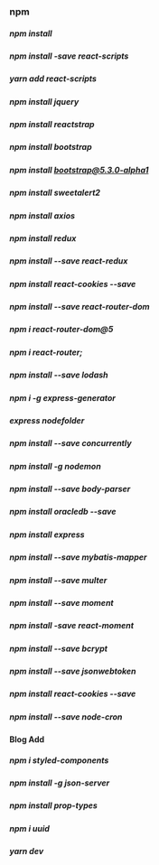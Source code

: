 ### npm 
##### npm install
##### npm install -save react-scripts
##### yarn add react-scripts

##### npm install jquery 
##### npm install reactstrap
##### npm install bootstrap
##### npm install bootstrap@5.3.0-alpha1
##### npm install sweetalert2
##### npm install axios
##### npm install redux
##### npm install --save react-redux
##### npm install react-cookies --save
##### npm install --save react-router-dom
##### npm i react-router-dom@5
##### npm i react-router;
##### npm install --save lodash

##### npm i -g express-generator
##### express nodefolder

##### npm install --save concurrently
##### npm install -g nodemon
##### npm install --save body-parser

##### npm install oracledb --save
##### npm install express
##### npm install --save mybatis-mapper

##### npm install --save multer
##### npm install --save moment
##### npm install -save react-moment

##### npm install --save bcrypt
##### npm install --save jsonwebtoken
##### npm install react-cookies --save
##### npm install --save node-cron

#### Blog Add
##### npm i styled-components
##### npm install -g json-server
##### npm install prop-types
##### npm i uuid

##### yarn dev
